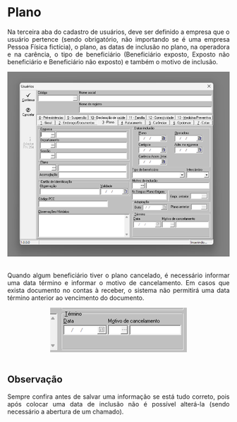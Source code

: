 # Plano

<p align="justify"> Na terceira aba do cadastro de usuários, deve ser definido a empresa que o usuário pertence (sendo obrigatório, não importando se é uma empresa Pessoa Física fictícia), o plano, as datas de inclusão no plano, na operadora e na carência, o tipo de beneficiário (Beneficiário exposto, Exposto não beneficiário e Beneficiário não exposto) e também o motivo de inclusão.</p>

<div align="center">
  <img src="https://github.com/LucasLD1/Manual-CPS/blob/main/Imagens/aba_plano.png">
</div>
<br>

<p align="justify"> Quando algum beneficiário tiver o plano cancelado, é necessário informar uma data término e informar o motivo de cancelamento. Em casos que exista documento no contas à receber, o sistema não permitirá uma data término anterior ao vencimento do documento.</p>

<div align="center">
  <img src="https://github.com/LucasLD1/Manual-CPS/blob/main/Imagens/termino_usuario.png">
</div>
<br>

## Observação

<p align="justify"> Sempre confira antes de salvar uma informação se está tudo correto, pois após colocar uma data de inclusão não é possível alterá-la (sendo necessário a abertura de um chamado).</p>
